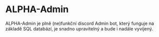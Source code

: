 # ALPHA-Admin
ALPHA-Admin je plně (ne)funkční discord Admin bot, který funguje na základě SQL databází, je snadno upravitelný a bude i nadále vyvíjený.


